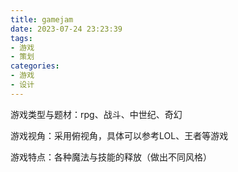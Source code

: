 ```yaml
---
title: gamejam
date: 2023-07-24 23:23:39
tags:
- 游戏
- 策划
categories:
- 游戏
- 设计
---
```


游戏类型与题材：rpg、战斗、中世纪、奇幻

游戏视角：采用俯视角，具体可以参考LOL、王者等游戏

游戏特点：各种魔法与技能的释放（做出不同风格）
